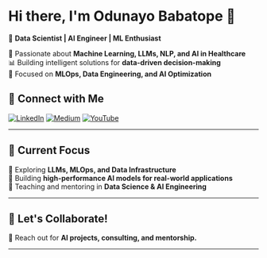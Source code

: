 # Hi there, I'm Odunayo Babatope 👋

🚀 **Data Scientist | AI Engineer | ML Enthusiast**  

🔬 Passionate about **Machine Learning, LLMs, NLP, and AI in Healthcare**  
📊 Building intelligent solutions for **data-driven decision-making**  
🎯 Focused on **MLOps, Data Engineering, and AI Optimization**  

## 🔗 Connect with Me
[![LinkedIn](https://img.shields.io/badge/LinkedIn-%230077B5.svg?style=for-the-badge&logo=linkedin&logoColor=white)](https://www.linkedin.com/in/odunayo-mercy-babatope-a71762154/)
[![Medium](https://img.shields.io/badge/Medium-%23000000.svg?style=for-the-badge&logo=medium&logoColor=white)](https://medium.com/@codetops)
[![YouTube](https://img.shields.io/badge/YouTube-%23FF0000.svg?style=for-the-badge&logo=youtube&logoColor=white)](https://www.youtube.com/@codetops)

---

## 🎯 Current Focus
📌 Exploring **LLMs, MLOps, and Data Infrastructure**  
📌 Building **high-performance AI models for real-world applications**  
📌 Teaching and mentoring in **Data Science & AI Engineering**

---


## 📢 Let's Collaborate!
📩 Reach out for **AI projects, consulting, and mentorship.**  

---

